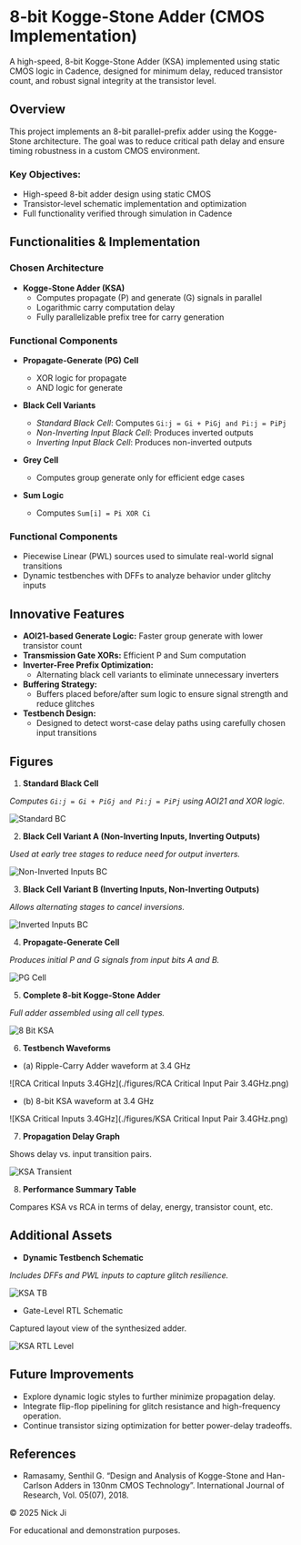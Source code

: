 # 8-bit Kogge-Stone Adder (CMOS Implementation)
A high-speed, 8-bit Kogge-Stone Adder (KSA) implemented using static CMOS logic in Cadence, designed for minimum delay, reduced transistor count, and robust signal integrity at the transistor level.

## Overview
This project implements an 8-bit parallel-prefix adder using the Kogge-Stone architecture. The goal was to reduce critical path delay and ensure timing robustness in a custom CMOS environment.

### Key Objectives:
- High-speed 8-bit adder design using static CMOS
- Transistor-level schematic implementation and optimization
- Full functionality verified through simulation in Cadence

## Functionalities & Implementation
### Chosen Architecture
- **Kogge-Stone Adder (KSA)**
  - Computes propagate (P) and generate (G) signals in parallel
  - Logarithmic carry computation delay
  - Fully parallelizable prefix tree for carry generation

### Functional Components
- **Propagate-Generate (PG) Cell**
  - XOR logic for propagate
  - AND logic for generate

- **Black Cell Variants**
  - _Standard Black Cell_: Computes ```Gi:j = Gi + PiGj and Pi:j = PiPj```
  - _Non-Inverting Input Black Cell_: Produces inverted outputs
  - _Inverting Input Black Cell_: Produces non-inverted outputs

- **Grey Cell**
  - Computes group generate only for efficient edge cases

- **Sum Logic**
  - Computes ```Sum[i] = Pi XOR Ci```

### Functional Components
- Piecewise Linear (PWL) sources used to simulate real-world signal transitions
- Dynamic testbenches with DFFs to analyze behavior under glitchy inputs

## Innovative Features
- **AOI21-based Generate Logic:** Faster group generate with lower transistor count
- **Transmission Gate XORs:** Efficient P and Sum computation
- **Inverter-Free Prefix Optimization:**
  - Alternating black cell variants to eliminate unnecessary inverters
- **Buffering Strategy:**
  - Buffers placed before/after sum logic to ensure signal strength and reduce glitches
- **Testbench Design:**
  - Designed to detect worst-case delay paths using carefully chosen input transitions

## Figures
1. **Standard Black Cell**

_Computes ```Gi:j = Gi + PiGj and Pi:j = PiPj``` using AOI21 and XOR logic._

![Standard BC](./figures/KSA_BC.png)

2. **Black Cell Variant A (Non-Inverting Inputs, Inverting Outputs)**

_Used at early tree stages to reduce need for output inverters._

![Non-Inverted Inputs BC](./figures/KSA_BC_noninv.png)

3. **Black Cell Variant B (Inverting Inputs, Non-Inverting Outputs)**

_Allows alternating stages to cancel inversions._

![Inverted Inputs BC](./figures/KSA_BC_inv.png)

4. **Propagate-Generate Cell**

_Produces initial P and G signals from input bits A and B._

![PG Cell](./figures/KSA_PG_cell.png)

5. **Complete 8-bit Kogge-Stone Adder**

_Full adder assembled using all cell types._

![8 Bit KSA](./figures/8-bit_KSA.png)

6. **Testbench Waveforms**

  - (a) Ripple-Carry Adder waveform at 3.4 GHz

![RCA Critical Inputs 3.4GHz](./figures/RCA Critical Input Pair 3.4GHz.png)

  - (b) 8-bit KSA waveform at 3.4 GHz

![KSA Critical Inputs 3.4GHz](./figures/KSA Critical Input Pair 3.4GHz.png)

7. **Propagation Delay Graph**

Shows delay vs. input transition pairs.

![KSA Transient](./figures/KSA_transient.png)

8. **Performance Summary Table**

Compares KSA vs RCA in terms of delay, energy, transistor count, etc.

## Additional Assets
- **Dynamic Testbench Schematic**

_Includes DFFs and PWL inputs to capture glitch resilience._

![KSA TB](./figures/KSA_TB.png)

- Gate-Level RTL Schematic

Captured layout view of the synthesized adder.

![KSA RTL Level](./figures/KSA_RTL.png)

## Future Improvements
- Explore dynamic logic styles to further minimize propagation delay.
- Integrate flip-flop pipelining for glitch resistance and high-frequency operation.
- Continue transistor sizing optimization for better power-delay tradeoffs.

## References
- Ramasamy, Senthil G. “Design and Analysis of Kogge-Stone and Han-Carlson Adders in 130nm CMOS Technology”. International Journal of Research, Vol. 05(07), 2018.

© 2025 Nick Ji

For educational and demonstration purposes.
